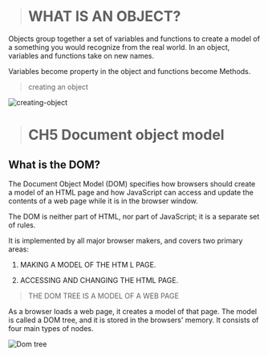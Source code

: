 > # WHAT IS AN OBJECT?

Objects group together a set of variables and functions to create a model of a something you would recognize from the real world. In an object, variables and functions take on new names.

Variables become property in the object and functions become Methods.

> creating an object 

![creating-object](https://hsheikhm.files.wordpress.com/2016/02/screen-shot-2016-02-13-at-21-35-17.png?w=584)



> # CH5 Document object model


## What is the DOM?

The Document Object Model (DOM) specifies how browsers should create a model of an HTML page and how JavaScript can access and update the contents of a web page while it is in the browser window.

The DOM is neither part of HTML, nor part of JavaScript; it is a separate set of rules.

 It is implemented by all major browser makers, and covers two primary areas:

1. MAKING A MODEL OF THE HTM L PAGE.

2. ACCESSING AND CHANGING THE HTML PAGE.


> THE DOM TREE IS A MODEL OF A WEB PAGE

As a browser loads a web page, it creates a model of that page.
The model is called a DOM tree, and it is stored in the browsers' memory.
It consists of four main types of nodes.

![Dom tree](https://tuftsdev.github.io/WebProgramming/notes/dom_tree.gif)
